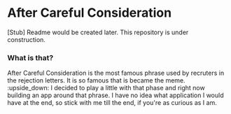 # After Careful Consideration

[Stub]
Readme would be created later.
This repository is under construction.

### What is that?
After Careful Consideration is the most famous phrase used by recruters in the rejection letters. It is so famous that is became the meme. :upside_down:
I decided to play a little with that phase and right now building an app around that phrase. I have no idea what application I would have at the end, so stick with me till the end, if you're as curious as I am.
